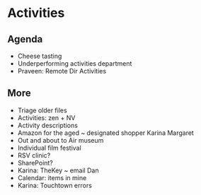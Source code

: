 # Activities

## Agenda

* Cheese tasting
* Underperforming activities department
* Praveen: Remote Dir Activities

## More

* Triage older files
* Activities: zen + NV
* Activity descriptions
* Amazon for the aged ~ designated shopper Karina Margaret
* Out and about to Air museum
* Individual film festival
* RSV clinic?
* SharePoint?
* Karina: TheKey ~ email Dan
* Calendar: items in mine
* Karina: Touchtown errors


